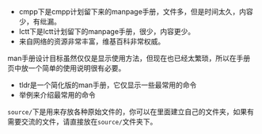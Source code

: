 * cmpp下是cmpp计划留下来的manpage手册，文件多，但是时间太久，内容少，有纰漏。
* lctt下是lctt计划留下的manpage手册，很少，内容更少。
* 来自网络的资源非常丰富，维基百科非常权威。

man手册设计目标虽然仅仅是显示使用方法，但现在也已经太繁琐，所以在手册页中放一个简单的使用说明很有必要。

* tldr是一个简化版的man手册，它仅显示一些最常用的命令
* 举例来介绍最常用的命令 

`source/`下是用来存放各种原始文件的，你可以在里面建立自己的文件夹，如果有需要交流的文件，请直接放在`source/`文件夹下。
